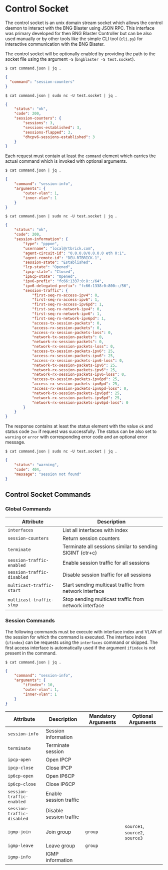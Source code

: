 # Control Socket

The control socket is an unix domain stream socket which allows the control daemon to 
interact with the BNG Blaster using JSON RPC. This interface was primary developed for
then BNG Blaster Controller but can be also used manually or by other tools like the 
simple CLI tool (`cli.py`) for interactive communication with the BNG Blaster. 

The control socket will be optionally enabled by providing the path to the socket file 
using the argument `-S` (`bngblaster -S test.socket`).

`$ cat command.json | jq .`
```json
{
  "command": "session-counters"
}
```
`$ cat command.json | sudo nc -U test.socket | jq .`
```json
{
    "status": "ok",
    "code": 200,
    "session-counters": {
        "sessions": 3,
        "sessions-established": 3,
        "sessions-flapped": 3,
        "dhcpv6-sessions-established": 3
    }
}
```

Each request must contain at least the `command` element which carries 
the actual command which is invoked with optional arguments. 

`$ cat command.json | jq .`
```json
{
    "command": "session-info",
    "arguments": {
        "outer-vlan": 1,
        "inner-vlan": 1
    }
}
```

`$ cat command.json | sudo nc -U test.socket | jq .`
```json
{
    "status": "ok",
    "code": 200,
    "session-information": {
        "type": "pppoe",
        "username": "local@rtbrick.com",
        "agent-circuit-id": "0.0.0.0/0.0.0.0 eth 0:1",
        "agent-remote-id": "DEU.RTBRICK.1",
        "session-state": "Established",
        "lcp-state": "Opened",
        "ipcp-state": "Closed",
        "ip6cp-state": "Opened",
        "ipv6-prefix": "fc66:1337:0:8::/64",
        "ipv6-delegated-prefix": "fc66:1338:0:800::/56",
        "session-traffic": {
            "first-seq-rx-access-ipv4": 0,
            "first-seq-rx-access-ipv6": 1,
            "first-seq-rx-access-ipv6pd": 1,
            "first-seq-rx-network-ipv4": 0,
            "first-seq-rx-network-ipv6": 1,
            "first-seq-rx-network-ipv6pd": 1,
            "access-tx-session-packets": 0,
            "access-rx-session-packets": 0,
            "access-rx-session-packets-loss": 0,
            "network-tx-session-packets": 0,
            "network-rx-session-packets": 0,
            "network-rx-session-packets-loss": 0,
            "access-tx-session-packets-ipv6": 25,
            "access-rx-session-packets-ipv6": 25,
            "access-rx-session-packets-ipv6-loss": 0,
            "network-tx-session-packets-ipv6": 25,
            "network-rx-session-packets-ipv6": 25,
            "network-rx-session-packets-ipv6-loss": 0,
            "access-tx-session-packets-ipv6pd": 25,
            "access-rx-session-packets-ipv6pd": 25,
            "access-rx-session-packets-ipv6pd-loss": 0,
            "network-tx-session-packets-ipv6pd": 25,
            "network-rx-session-packets-ipv6pd": 25,
            "network-rx-session-packets-ipv6pd-loss": 0
        }
    }
}
```

The response contains at least the status element with the value `ok` and status code `2xx` 
if request was successfully. The status can be also set to `warning` or
`error` with corresponding error code and an optional error message. 

`$ cat command.json | sudo nc -U test.socket | jq .`
```json
{
    "status": "warning",
    "code": 404,
    "message": "session not found"
}
```

## Control Socket Commands

### Global Commands

Attribute | Description 
--------- | -----------
`interfaces` | List all interfaces with index
`session-counters` | Return session counters
`terminate` | Terminate all sessions similar to sending SIGINT (ctr+c)
`session-traffic-enabled` | Enable session traffic for all sessions
`session-traffic-disabled` | Disable session traffic for all sessions
`multicast-traffic-start` | Start sending multicast traffic from network interface 
`multicast-traffic-stop` | Stop sending multicast traffic from network interface

### Session Commands

The following commands must be execute with interface index and VLAN of the session
for which the command is executed. The interface index (`ifindex`) can be requests using
the `interfaces` command or skipped. The first access interface is automatically used if 
the argument `ifindex` is not present in the command. 

`$ cat command.json | jq .`
```json
{
    "command": "session-info",
    "arguments": {
        "ifindex": 10,
        "outer-vlan": 1,
        "inner-vlan": 1
    }
}
```

Attribute | Description | Mandatory Arguments | Optional Arguments
--------- | ----------- | ------------------- | ------------------ 
`session-info` | Session information | |
`terminate` | Terminate session | |
`ipcp-open`| Open IPCP | |
`ipcp-close` |Close IPCP | |
`ip6cp-open`| Open IP6CP | |
`ip6cp-close` |Close IP6CP | |
`session-traffic-enabled` | Enable session traffic | |
`session-traffic-disabled` | Disable session traffic | |
`igmp-join` | Join group | `group` | `source1`, `source2`, `source3`
`igmp-leave` | Leave group | `group` |
`igmp-info` | IGMP information | |
